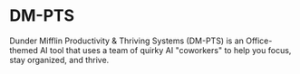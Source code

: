 # DM-PTS
Dunder Mifflin Productivity &amp; Thriving Systems (DM-PTS) is an Office-themed AI tool that uses a team of quirky AI "coworkers" to help you focus, stay organized, and thrive.
